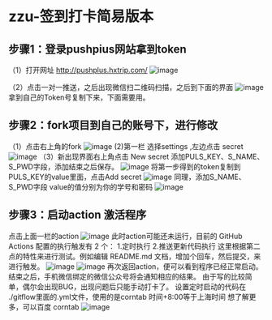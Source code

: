 # zzu-签到打卡简易版本
## 步骤1：登录pushpius网站拿到token
（1）打开网址 http://pushplus.hxtrip.com/
![image](https://github.com/llllcccjjj/zzu-/blob/main/images/1.png)

（2）点击一对一推送，之后出现微信扫二维码扫描，之后到下面的界面
![image](https://github.com/llllcccjjj/zzu-/blob/main/images/2.png)
拿到自己的Token号复制下来，下面需要用。
## 步骤2：fork项目到自己的账号下，进行修改
（1）点击右上角的fork
![image](https://github.com/llllcccjjj/zzu-/blob/main/images/3.png)
(2)第一栏 选择settings ,左边点击 secret  
![image](https://github.com/llllcccjjj/zzu-/blob/main/images/4.png)
（3）新出现界面右上角点击 New secret 添加PULS_KEY、S_NAME、S_PWD字段，添加结束之后保存。
![image](https://github.com/llllcccjjj/zzu-/blob/main/images/5.png)
将第一步得到的token复制到 PULS_KEY的value里面，点击Add secret
![image](https://github.com/llllcccjjj/zzu-/blob/main/images/6.png)
同理，添加S_NAME、S_PWD字段 value的值分别为你的学号和密码
![image](https://github.com/llllcccjjj/zzu-/blob/main/images/7.png)
## 步骤3：启动action 激活程序
点击上面一栏的action
![image](https://github.com/llllcccjjj/zzu-/blob/main/images/8.png)
此时action可能还未运行，目前的 GitHub Actions 配置的执行触发有 2 个：
1.定时执行
2.推送更新代码执行
这里根据第二点的特性来进行测试。例如编辑 README.md 文档，增加个回车，然后提交，来进行触发。
![image](https://github.com/llllcccjjj/zzu-/blob/main/images/9.png)
![image](https://github.com/llllcccjjj/zzu-/blob/main/images/10.png)
再次返回action，便可以看到程序已经正常启动。结束之后，手机微信绑定的微信公众号将会通知相应的结果。
由于写的比较简单，偶尔会出现BUG，出现问题后只能手动打卡了。
设置定时启动的代码在 ./gitflow里面的.yml文件，使用的是corntab 时间+8:00等于上海时间
想了解更多，可以百度 corntab
![image](https://github.com/llllcccjjj/zzu-/blob/main/images/11.png)


                      
                       
                       

